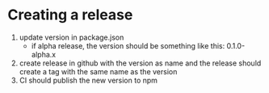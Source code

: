 # Creating a release

1. update version in package.json
   - if alpha release, the version should be something like this: 0.1.0-alpha.x
2. create release in github with the version as name and the release should create a tag with the same name as the version
3. CI should publish the new version to npm
